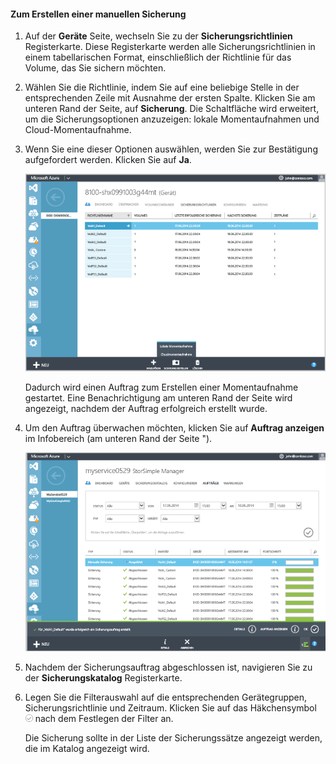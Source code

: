 
<!--author=SharS last changed: 9/15/15-->


#### <a name="to-create-a-manual-backup"></a>Zum Erstellen einer manuellen Sicherung
1. Auf der **Geräte** Seite, wechseln Sie zu der **Sicherungsrichtlinien** Registerkarte. Diese Registerkarte werden alle Sicherungsrichtlinien in einem tabellarischen Format, einschließlich der Richtlinie für das Volume, das Sie sichern möchten.
2. Wählen Sie die Richtlinie, indem Sie auf eine beliebige Stelle in der entsprechenden Zeile mit Ausnahme der ersten Spalte. Klicken Sie am unteren Rand der Seite, auf **Sicherung**. Die Schaltfläche wird erweitert, um die Sicherungsoptionen anzuzeigen: lokale Momentaufnahmen und Cloud-Momentaufnahme. 
3. Wenn Sie eine dieser Optionen auswählen, werden Sie zur Bestätigung aufgefordert werden. Klicken Sie auf **Ja**. 
   
    ![Erstellen Sie eine manuelle Sicherung](./media/storsimple-create-manual-backup/HCS_CreateManualBackup1-include.png)
   
    Dadurch wird einen Auftrag zum Erstellen einer Momentaufnahme gestartet. Eine Benachrichtigung am unteren Rand der Seite wird angezeigt, nachdem der Auftrag erfolgreich erstellt wurde.
4. Um den Auftrag überwachen möchten, klicken Sie auf **Auftrag anzeigen** im Infobereich (am unteren Rand der Seite "). 
   
    ![Überwachen Sie die manuelle Sicherung](./media/storsimple-create-manual-backup/HCS_CreateManualBackup2-include.png)
5. Nachdem der Sicherungsauftrag abgeschlossen ist, navigieren Sie zu der **Sicherungskatalog** Registerkarte.
6. Legen Sie die Filterauswahl auf die entsprechenden Gerätegruppen, Sicherungsrichtlinie und Zeitraum. Klicken Sie auf das Häkchensymbol ![Häkchensymbol](./media/storsimple-create-manual-backup/HCS_CheckIcon-include.png) nach dem Festlegen der Filter an.
   
   Die Sicherung sollte in der Liste der Sicherungssätze angezeigt werden, die im Katalog angezeigt wird.

